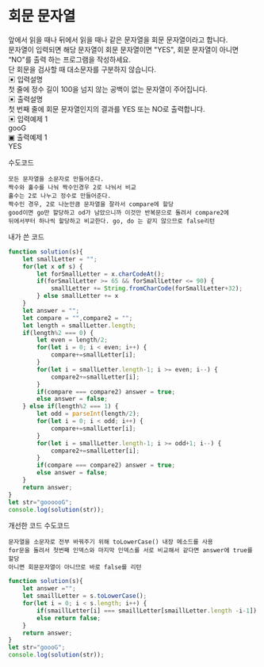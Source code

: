 # 회문 문자열
앞에서 읽을 때나 뒤에서 읽을 때나 같은 문자열을 회문 문자열이라고 합니다.      
문자열이 입력되면 해당 문자열이 회문 문자열이면 "YES", 회문 문자열이 아니면 “NO"를 출력 하는 프로그램을 작성하세요.      
단 회문을 검사할 때 대소문자를 구분하지 않습니다.      
▣ 입력설명    
첫 줄에 정수 길이 100을 넘지 않는 공백이 없는 문자열이 주어집니다.      
▣ 출력설명    
첫 번째 줄에 회문 문자열인지의 결과를 YES 또는 NO로 출력합니다.   
▣ 입력예제 1    
gooG    
▣ 출력예제 1    
YES   

수도코드
```
모든 문자열을 소문자로 만들어준다.
짝수와 홀수를 나눠 짝수인경우 2로 나눠서 비교
홀수는 2로 나누고 정수로 만들어준다.
짝수인 경우, 2로 나눈만큼 문자열을 잘라서 compare에 할당
good이면 go만 할당하고 od가 남았으니까 이것만 반복문으로 돌려서 compare2에
뒤에서부터 하나씩 할당하고 비교한다. go, do 는 같지 않으므로 false리턴
```

내가 쓴 코드
```js
function solution(s){
    let smallLetter = "";
    for(let x of s) {
        let forSmallLetter = x.charCodeAt();
        if(forSmallLetter >= 65 && forSmallLetter <= 90) {
            smallLetter += String.fromCharCode(forSmallLetter+32);
        } else smallLetter += x
    }
    let answer = "";
    let compare = "",compare2 = "";
    let length = smallLetter.length;
    if(length%2 === 0) {
        let even = length/2;
        for(let i = 0; i < even; i++) {
            compare+=smallLetter[i];
        }
        for(let i = smallLetter.length-1; i >= even; i--) {
            compare2+=smallLetter[i];
        }
        if(compare === compare2) answer = true;
        else answer = false;
    } else if(length%2 === 1) {
        let odd = parseInt(length/2);
        for(let i = 0; i < odd; i++) {
            compare+=smallLetter[i];
        }
        for(let i = smallLetter.length-1; i >= odd+1; i--) {
            compare2+=smallLetter[i];
        }
        if(compare === compare2) answer = true;
        else answer = false;
    }
    return answer;
}
let str="goooooG";
console.log(solution(str));
```
개선한 코드
수도코드
```
문자열을 소문자로 전부 바꿔주기 위해 toLowerCase() 내장 메소드를 사용
for문을 돌려서 첫번째 인덱스와 마지막 인덱스를 서로 비교해서 같다면 answer에 true를 할당
아니면 회문문자열이 아니므로 바로 false를 리턴

```
```js
function solution(s){
    let answer ="";
    let smaillLetter = s.toLowerCase();
    for(let i = 0; i < s.length; i++) {
        if(smaillLetter[i] === smaillLetter[smaillLetter.length -i-1]) answer = true;
        else return false;
    }
    return answer;
}
let str="goooG";
console.log(solution(str));
